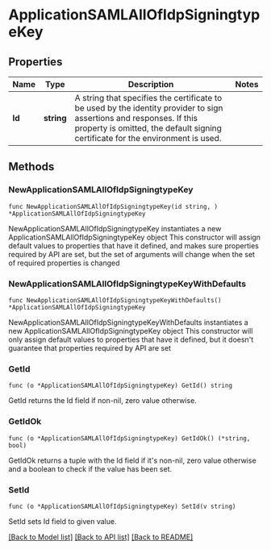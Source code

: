 # ApplicationSAMLAllOfIdpSigningtypeKey

## Properties

Name | Type | Description | Notes
------------ | ------------- | ------------- | -------------
**Id** | **string** | A string that specifies the certificate to be used by the identity provider to sign assertions and responses. If this property is omitted, the default signing certificate for the environment is used. | 

## Methods

### NewApplicationSAMLAllOfIdpSigningtypeKey

`func NewApplicationSAMLAllOfIdpSigningtypeKey(id string, ) *ApplicationSAMLAllOfIdpSigningtypeKey`

NewApplicationSAMLAllOfIdpSigningtypeKey instantiates a new ApplicationSAMLAllOfIdpSigningtypeKey object
This constructor will assign default values to properties that have it defined,
and makes sure properties required by API are set, but the set of arguments
will change when the set of required properties is changed

### NewApplicationSAMLAllOfIdpSigningtypeKeyWithDefaults

`func NewApplicationSAMLAllOfIdpSigningtypeKeyWithDefaults() *ApplicationSAMLAllOfIdpSigningtypeKey`

NewApplicationSAMLAllOfIdpSigningtypeKeyWithDefaults instantiates a new ApplicationSAMLAllOfIdpSigningtypeKey object
This constructor will only assign default values to properties that have it defined,
but it doesn't guarantee that properties required by API are set

### GetId

`func (o *ApplicationSAMLAllOfIdpSigningtypeKey) GetId() string`

GetId returns the Id field if non-nil, zero value otherwise.

### GetIdOk

`func (o *ApplicationSAMLAllOfIdpSigningtypeKey) GetIdOk() (*string, bool)`

GetIdOk returns a tuple with the Id field if it's non-nil, zero value otherwise
and a boolean to check if the value has been set.

### SetId

`func (o *ApplicationSAMLAllOfIdpSigningtypeKey) SetId(v string)`

SetId sets Id field to given value.



[[Back to Model list]](../README.md#documentation-for-models) [[Back to API list]](../README.md#documentation-for-api-endpoints) [[Back to README]](../README.md)


